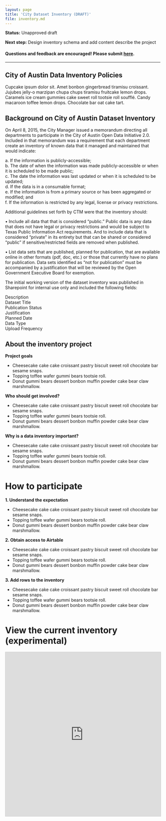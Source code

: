 ```yaml
---
layout: page
title: 'City Dataset Inventory (DRAFT)'
file: inventory.md
---
```


**Status:** Unapproved draft  

**Next step:** Design inventory schema and add content describe the project  

#### Questions and feedback are encouraged! Please submit [here](https://github.com/cityofaustin/open-data-manual/milestones/Open%20Data%20Inventory).

***

## City of Austin Data Inventory Policies

Cupcake ipsum dolor sit. Amet bonbon gingerbread tiramisu croissant. Jujubes jelly-o marzipan chupa chups tiramisu fruitcake lemon drops. Caramels ice cream gummies cake sweet roll tootsie roll soufflé. Candy macaroon toffee lemon drops. Chocolate bar oat cake tart.

## Background on City of Austin Dataset Inventory

On April 8, 2015, the City Manager issued a memorandum directing all departments to participate in the City of Austin Open Data Initiative 2.0. Included in that memorandum was a requirement that each department create an inventory of known data that it managed and maintained that would indicate:

a. If the information is publicly-accessible;  
b. The date of when the information was made publicly-accessible or when it is scheduled to be made public;  
c. The date the information was last updated or when it is scheduled to be updated;  
d. If the data is in a consumable format;  
e. If the information is from a primary source or has been aggregated or modified; and  
f. If the information is restricted by any legal, license or privacy restrictions.

Additional guidelines set forth by CTM were that the inventory should:

• Include all data that that is considered “public.” Public data is any data that does not have legal or privacy restrictions and would be subject to Texas Public Information Act requirements. And to include data that is considered “private” in its entirety but that can be shared or considered “public” if sensitive/restricted fields are removed when published. 

• List data sets that are published, planned for publication, that are available online in other formats (pdf, doc, etc.) or those that currently have no plans for publication. Data sets identified as “not for publication” must be accompanied by a justification that will be reviewed by the Open Government Executive Board for exemption.

The initial working version of the dataset inventory was published in Sharepoint for internal use only and included the following fields:

Description  
Dataset Title  
Publication Status  
Justification  
Planned Date  
Data Type  
Upload Frequency


## About the inventory project

**Project goals**

* Cheesecake cake cake croissant pastry biscuit sweet roll chocolate bar sesame snaps. 
* Topping toffee wafer gummi bears tootsie roll.
* Donut gummi bears dessert bonbon muffin powder cake bear claw marshmallow.

**Who should get involved?**

* Cheesecake cake cake croissant pastry biscuit sweet roll chocolate bar sesame snaps. 
* Topping toffee wafer gummi bears tootsie roll.
* Donut gummi bears dessert bonbon muffin powder cake bear claw marshmallow.

**Why is a data inventory important?**

* Cheesecake cake cake croissant pastry biscuit sweet roll chocolate bar sesame snaps. 
* Topping toffee wafer gummi bears tootsie roll.
* Donut gummi bears dessert bonbon muffin powder cake bear claw marshmallow.

# How to participate

**1. Understand the expectation**

* Cheesecake cake cake croissant pastry biscuit sweet roll chocolate bar sesame snaps. 
* Topping toffee wafer gummi bears tootsie roll.
* Donut gummi bears dessert bonbon muffin powder cake bear claw marshmallow.

**2. Obtain access to Airtable**

* Cheesecake cake cake croissant pastry biscuit sweet roll chocolate bar sesame snaps. 
* Topping toffee wafer gummi bears tootsie roll.
* Donut gummi bears dessert bonbon muffin powder cake bear claw marshmallow.

**3. Add rows to the inventory**

* Cheesecake cake cake croissant pastry biscuit sweet roll chocolate bar sesame snaps. 
* Topping toffee wafer gummi bears tootsie roll.
* Donut gummi bears dessert bonbon muffin powder cake bear claw marshmallow.

# View the current inventory (experimental)

<iframe class="airtable-embed" src="https://airtable.com/embed/shrz1xwqcxvm117x1?backgroundColor=purple&viewControls=on" frameborder="0" onmousewheel="" width="100%" height="533" style="background: transparent; border: 1px solid #ccc;"></iframe>

